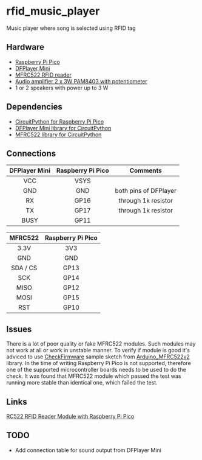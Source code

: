 # rfid_music_player
 
Music player where song is selected using RFID tag

## Hardware

* [Raspberry Pi Pico](https://www.raspberrypi.com/documentation/microcontrollers/raspberry-pi-pico.html)
* [DFPlayer Mini](https://wiki.dfrobot.com/DFPlayer_Mini_SKU_DFR0299)
* [MFRC522 RFID reader](https://randomnerdtutorials.com/security-access-using-mfrc522-rfid-reader-with-arduino/)
* [Audio amplifier 2 x 3W PAM8403 with potentiometer](https://electropeak.com/3w-pam8403-fv-stereo-amplifier-module)
* 1 or 2 speakers with power up to 3 W

## Dependencies

* [CircuitPython for Raspberry Pi Pico](https://circuitpython.org/board/raspberry_pi_pico/)
* [DFPlayer Mini library for CircuitPython](https://github.com/bablokb/circuitpython-dfplayer)
* [MFRC522 library for CircuitPython](https://github.com/domdfcoding/circuitpython-mfrc522)

## Connections

| DFPlayer Mini | Raspberry Pi Pico | Comments              |
| :-----------: | :---------------: | :-------------------: |
| VCC           | VSYS              |                       |
| GND           | GND               | both pins of DFPlayer |
| RX            | GP16              | through 1k resistor   |
| TX            | GP17              | through 1k resistor   |
| BUSY          | GP11              |                       |

| MFRC522  | Raspberry Pi Pico |
| :------: | :---------------: |
| 3.3V     | 3V3               |
| GND      | GND               |
| SDA / CS | GP13              |
| SCK      | GP14              |
| MISO     | GP12              |
| MOSI     | GP15              |
| RST      | GP10              |

## Issues

There is a lot of poor quality or fake MFRC522 modules. Such modules may not work at all or work in unstable manner. To verify if module is good it's adviced to use [CheckFirmware](https://github.com/OSSLibraries/Arduino_MFRC522v2/tree/master/examples/CheckFirmware) sample sketch from [Arduino_MFRC522v2](https://github.com/OSSLibraries/Arduino_MFRC522v2) library. In the time of writing Raspberry Pi Pico is not supported, therefore one of the supported microcontroller boards needs to be used to do the check. It was found that MFRC522 module which passed the test was running more stable than identical one, which failed the test.

## Links

[RC522 RFID Reader Module with Raspberry Pi Pico](https://microcontrollerslab.com/raspberry-pi-pico-rfid-rc522-micropython/)

## TODO

* Add connection table for sound output from DFPlayer Mini